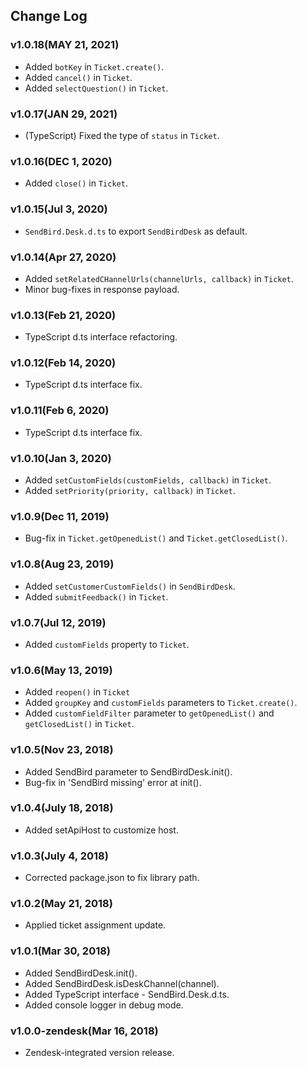 ## Change Log

### v1.0.18(MAY 21, 2021)

- Added `botKey` in `Ticket.create()`.
- Added `cancel()` in `Ticket`.
- Added `selectQuestion()` in `Ticket`.

### v1.0.17(JAN 29, 2021)

- (TypeScript) Fixed the type of `status` in `Ticket`.

### v1.0.16(DEC 1, 2020)

- Added `close()` in `Ticket`.

### v1.0.15(Jul 3, 2020)

- `SendBird.Desk.d.ts` to export `SendBirdDesk` as default.

### v1.0.14(Apr 27, 2020)

- Added `setRelatedCHannelUrls(channelUrls, callback)` in `Ticket`.
- Minor bug-fixes in response payload.

### v1.0.13(Feb 21, 2020)

- TypeScript d.ts interface refactoring.

### v1.0.12(Feb 14, 2020)

- TypeScript d.ts interface fix.

### v1.0.11(Feb 6, 2020)

- TypeScript d.ts interface fix.

### v1.0.10(Jan 3, 2020)

- Added `setCustomFields(customFields, callback)` in `Ticket`.
- Added `setPriority(priority, callback)` in `Ticket`.

### v1.0.9(Dec 11, 2019)

- Bug-fix in `Ticket.getOpenedList()` and `Ticket.getClosedList()`.

### v1.0.8(Aug 23, 2019)

- Added `setCustomerCustomFields()` in `SendBirdDesk`.
- Added `submitFeedback()` in `Ticket`.

### v1.0.7(Jul 12, 2019)

- Added `customFields` property to `Ticket`.

### v1.0.6(May 13, 2019)

- Added `reopen()` in `Ticket`
- Added `groupKey` and `customFields` parameters to `Ticket.create()`.
- Added `customFieldFilter` parameter to `getOpenedList()` and `getClosedList()` in `Ticket`.

### v1.0.5(Nov 23, 2018)

- Added SendBird parameter to SendBirdDesk.init().
- Bug-fix in 'SendBird missing' error at init().

### v1.0.4(July 18, 2018)

- Added setApiHost to customize host.

### v1.0.3(July 4, 2018)

- Corrected package.json to fix library path.

### v1.0.2(May 21, 2018)

- Applied ticket assignment update.

### v1.0.1(Mar 30, 2018)

- Added SendBirdDesk.init().
- Added SendBirdDesk.isDeskChannel(channel).
- Added TypeScript interface - SendBird.Desk.d.ts.
- Added console logger in debug mode.

### v1.0.0-zendesk(Mar 16, 2018)

- Zendesk-integrated version release.
